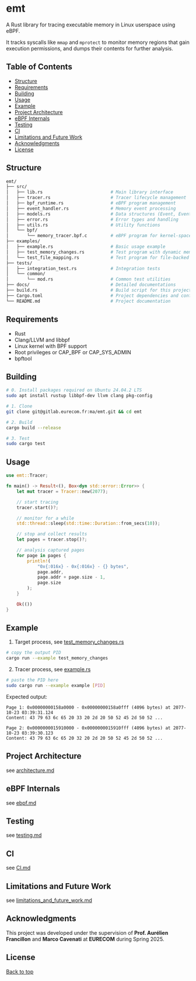 # emt

A Rust library for tracing executable memory in Linux userspace using eBPF.

It tracks syscalls like `mmap` and `mprotect` to monitor memory regions that gain execution permissions, and dumps their contents for further analysis.

## Table of Contents

- [Structure](#structure)
- [Requirements](#requirements)
- [Building](#building)
- [Usage](#usage)
- [Example](#example)
- [Project Architecture](#project-architecture)
- [eBPF Internals](#ebpf-internals)
- [Testing](#testing)
- [CI](#ci)
- [Limitations and Future Work](#limitations-and-future-work)
- [Acknowledgments](#acknowledgments)
- [License](#license)

## Structure

```bash
emt/
├── src/
│   ├── lib.rs                          # Main library interface
│   ├── tracer.rs                       # Tracer lifecycle management
│   ├── bpf_runtime.rs                  # eBPF program management
│   ├── event_handler.rs                # Memory event processing
│   ├── models.rs                       # Data structures (Event, EventType, Page)
│   ├── error.rs                        # Error types and handling
│   ├── utils.rs                        # Utility functions
│   └── bpf/
│       └── memory_tracer.bpf.c         # eBPF program for kernel-space tracing
├── examples/
│   ├── example.rs                      # Basic usage example
│   ├── test_memory_changes.rs          # Test program with dynamic memory operations
│   └── test_file_mapping.rs            # Test program for file-backed memory mapping
├── tests/
│   ├── integration_test.rs             # Integration tests
│   └── common/
│       └── mod.rs                      # Common test utilities
├── docs/                               # Detailed documentations
├── build.rs                            # Build script for this project
├── Cargo.toml                          # Project dependencies and configuration
└── README.md                           # Project documentation
```

## Requirements

- Rust
- Clang/LLVM and libbpf
- Linux kernel with BPF support
- Root privileges or CAP_BPF or CAP_SYS_ADMIN
- bpftool

## Building

```bash
# 0. Install packages required on Ubuntu 24.04.2 LTS
sudo apt install rustup libbpf-dev llvm clang pkg-config

# 1. Clone
git clone git@gitlab.eurecom.fr:ma/emt.git && cd emt

# 2. Build
cargo build --release

# 3. Test
sudo cargo test
```

## Usage

```rust
use emt::Tracer;

fn main() -> Result<(), Box<dyn std::error::Error>> {
    let mut tracer = Tracer::new(2077);

    // start tracing
    tracer.start()?;

    // monitor for a while
    std::thread::sleep(std::time::Duration::from_secs(10));

    // stop and collect results
    let pages = tracer.stop()?;

    // analysis captured pages
    for page in pages {
        println!(
            "0x{:016x} - 0x{:016x} - {} bytes",
            page.addr,
            page.addr + page.size - 1,
            page.size
        );
    }

    Ok(())
}
```

## Example

1. Target process, see [test_memory_changes.rs](./examples/test_memory_changes.rs)

```bash
# copy the output PID
cargo run --example test_memory_changes
```

2. Tracer process, see [example.rs](./examples/example.rs)

```bash
# paste the PID here
sudo cargo run --example example [PID]
```

Expected output:

```
Page 1: 0x00000000158a0000 - 0x00000000158a0fff (4096 bytes) at 2077-10-23 03:39:31.124
Content: 43 79 63 6c 65 20 33 20 2d 20 50 52 45 2d 50 52 ...

Page 2: 0x0000000015910000 - 0x0000000015910fff (4096 bytes) at 2077-10-23 03:39:30.123
Content: 43 79 63 6c 65 20 32 20 2d 20 50 52 45 2d 50 52 ...
```

## Project Architecture

see [architecture.md](./docs/architecture.md)

## eBPF Internals

see [ebpf.md](./docs/ebpf.md)

## Testing

see [testing.md](./docs/testing.md)

## CI

see [CI.md](./docs/CI.md)

## Limitations and Future Work

see [limitations_and_future_work.md](./docs/limitations_and_future_work.md)

## Acknowledgments

This project was developed under the supervision of **Prof. Aurélien Francillon** and **Marco Cavenati** at **EURECOM** during Spring 2025.

## License

<a href="#top">Back to top</a>
